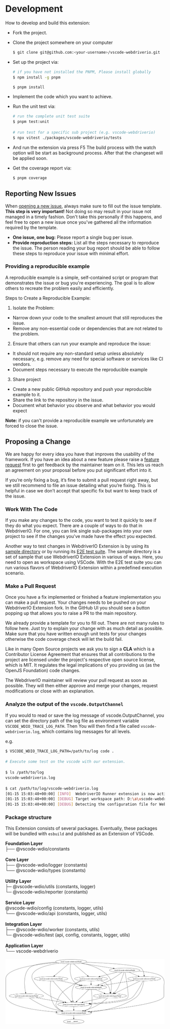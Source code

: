 # Development

How to develop and build this extension:

- Fork the project.
- Clone the project somewhere on your computer

    ```bash
    $ git clone git@github.com:<your-username>/vscode-webdriverio.git
    ```

- Set up the project via:

    ```bash
    # if you have not installed the PNPM, Please install globally
    $ npm install -g pnpm
    ```

    ```bash
    $ pnpm install
    ```

- Implement the code which you want to achieve.
- Run the unit test via:

    ```bash
    # run the complete unit test suite
    $ pnpm test:unit

    # run test for a specific sub project (e.g. vscode-webdriverio)
    $ npx vitest ./packages/vscode-webdriverio/tests
    ```

- And run the extension via press F5
  The build process with the watch option will be start as background process.
  After that the changeset will be applied soon.

- Get the coverage report via:

    ```bash
    $ pnpm coverage
    ```

## Reporting New Issues

When [opening a new issue](https://github.com/webdriverio/vscode-webdriverio/issues/new/choose), always make sure to fill out the issue template. **This step is very important!** Not doing so may result in your issue not managed in a timely fashion. Don't take this personally if this happens, and feel free to open a new issue once you've gathered all the information required by the template.

- **One issue, one bug:** Please report a single bug per issue.
- **Provide reproduction steps:** List all the steps necessary to reproduce the issue. The person reading your bug report should be able to follow these steps to reproduce your issue with minimal effort.

### Providing a reproducible example

A reproducible example is a simple, self-contained script or program that demonstrates the issue or bug you're experiencing. The goal is to allow others to recreate the problem easily and efficiently.

Steps to Create a Reproducible Example:

1. Isolate the Problem:

- Narrow down your code to the smallest amount that still reproduces the issue.
- Remove any non-essential code or dependencies that are not related to the problem.

2. Ensure that others can run your example and reproduce the issue:

- It should not require any non-standard setup unless absolutely necessary, e.g. remove any need for special software or services like CI vendors.
- Document steps necessary to execute the reproducible example

3. Share project

- Create a new public GitHub repository and push your reproducible example to it.
- Share the link to the repository in the issue.
- Document what behavior you observe and what behavior you would expect

**Note:** if you can't provide a reproducible example we unfortunately are forced to close the issue.

## Proposing a Change

We are happy for every idea you have that improves the usability of the framework. If you have an idea about a new feature please raise a [feature request](https://github.com/webdriverio/vscode-webdriverio/issues/new?template=--feature-request.md) first to get feedback by the maintainer team on it. This lets us reach an agreement on your proposal before you put significant effort into it.

If you’re only fixing a bug, it’s fine to submit a pull request right away, but we still recommend to file an issue detailing what you’re fixing. This is helpful in case we don’t accept that specific fix but want to keep track of the issue.

### Work With The Code

If you make any changes to the code, you want to test it quickly to see if they do what you expect. There are a couple of ways to do that in WebdriverIO. For one, you can link single sub-packages into your own project to see if the changes you've made have the effect you expected.

Another way to test changes in WebdriverIO Extension is by using its [sample directory](https://github.com/webdriverio/vscode-webdriverio/tree/main/samples) or by running its [E2E test suite](https://github.com/webdriverio/vscode-webdriverio/tree/main/e2e). The sample directory is a set of sample that use WebdriverIO Extension in various of ways. Here, you need to open as workspace using VSCode. With the E2E test suite you can run various flavors of WebdriverIO Extension within a predefined execution scenario.

### Make a Pull Request

Once you have a fix implemented or finished a feature implementation you can make a pull request. Your changes needs to be pushed on your WebdriverIO Extension fork. In the GitHub UI you should see a button popping up that allows you to raise a PR to the main repository.

We already provide a template for you to fill out. There are not many rules to follow here. Just try to explain your change with as much detail as possible. Make sure that you have written enough unit tests for your changes otherwise the code coverage check will let the build fail.

Like in many Open Source projects we ask you to sign a **CLA** which is a Contributor License Agreement that ensures that all contributions to the project are licensed under the project's respective open source license, which is MIT. It regulates the legal implications of you providing us (as the OpenJS Foundation) code changes.

The WebdriverIO maintainer will review your pull request as soon as possible. They will then either approve and merge your changes, request modifications or close with an explanation.

### Analyze the output of the `vscode.OutputChannel`

If you would to read or save the log message of vscode.OutputChannel, you can set the directory path of the log file as environment variable `VSCODE_WDIO_TRACE_LOG_PATH`.
Then You will then find a file called `vscode-webdriverio.log`, which contains log messages for all levels.

e.g.

```bash
$ VSCODE_WDIO_TRACE_LOG_PATH=/path/to/log code .

# Execute some test on the vscode with our extension.

$ ls /path/to/log
vscode-webdriverio.log

$ cat /path/to/log/vscode-webdriverio.log
[01-15 15:03:40+00:00] [INFO]  WebdriverIO Runner extension is now active
[01-15 15:03:40+00:00] [DEBUG] Target workspace path: D:\a\vscode-webdriverio\vscode-webdriverio\samples\e2e\mocha
[01-15 15:03:40+00:00] [DEBUG] Detecting the configuration file for WebdriverIO...: **/wdio.conf.{ts,js}
```

### Package structure

This Extension consists of several packages. Eventually, these packages will be bundled with `esbuild` and published as an Extension of VSCode.

**Foundation Layer**<br>
├── @vscode-wdio/constants<br>
<br>
**Core Layer**<br>
├── @vscode-wdio/logger (constants)<br>
└── @vscode-wdio/types (constants)<br>
<br>
**Utility Layer**<br>
├─ @vscode-wdio/utils (constants, logger)<br>
└─ @vscode-wdio/reporter (constants)<br>
<br>
**Service Layer**<br>
@vscode-wdio/config (constants, logger, utils)<br>
└── @vscode-wdio/api (constants, logger, utils)<br>
<br>
**Integration Layer**<br>
├── @vscode-wdio/worker (constants, utils)<br>
└─ @vscode-wdio/test (api, config, constants, logger, utils)<br>
<br>
**Application Layer**<br>
└── vscode-webdriverio<br>
<br>
![Package structure](./assets/build.png 'Package structure')
